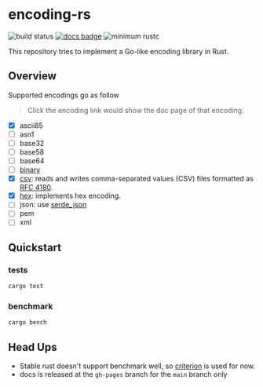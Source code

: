 # encoding-rs

![build status](https://github.com/sammyne/encoding-rs/workflows/build/badge.svg)
[![docs badge](https://img.shields.io/badge/docs-0.4.0-blue)](https://sammyne.github.io/encoding-rs/encoding/)
![minimum rustc](https://img.shields.io/badge/rustc-1.65.0%2B-blue)

This repository tries to implement a Go-like encoding library in Rust.

## Overview

Supported encodings go as follow

> Click the encoding link would show the doc page of that encoding.

- [x] ascii85
- [ ] asn1
- [ ] base32
- [ ] base58
- [ ] base64
- [ ] [binary][binary-doc]
- [x] [csv][csv-doc]: reads and writes comma-separated values (CSV) files formatted as [RFC 4180].
- [x] [hex][hex-doc]: implements hex encoding.
- [ ] json: use [serde_json]
- [ ] pem
- [ ] xml

## Quickstart

### tests

```bash
cargo test
```

### benchmark

```bash
cargo bench
```

## Head Ups

- Stable rust doesn't support benchmark well, so [criterion](https://crates.io/crates/criterion) is used for now.
- docs is released at the `gh-pages` branch for the `main` branch only

[binary-doc]: https://sammyne.github.io/encoding-rs/binary/
[csv-doc]: https://sammyne.github.io/encoding-rs/csv/
[hex-doc]: https://sammyne.github.io/encoding-rs/hex/
[serde_json]: https://crates.io/crates/serde_json
[RFC 4180]: https://rfc-editor.org/rfc/rfc4180.html

